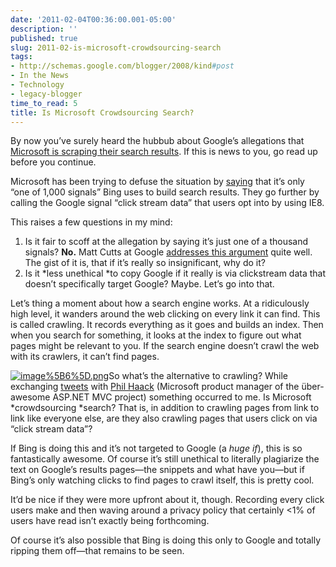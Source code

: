 ```yaml
---
date: '2011-02-04T00:36:00.001-05:00'
description: ''
published: true
slug: 2011-02-is-microsoft-crowdsourcing-search
tags:
- http://schemas.google.com/blogger/2008/kind#post
- In the News
- Technology
- legacy-blogger
time_to_read: 5
title: Is Microsoft Crowdsourcing Search?
---
```



By now you’ve surely heard the hubbub about Google’s allegations that <a href="http://searchengineland.com/google-bing-is-cheating-copying-our-search-results-62914" target="_blank">Microsoft is scraping their search results</a>. If this is news to you, go read up before you continue.

Microsoft has been trying to defuse the situation by <a href="http://www.bing.com/community/site_blogs/b/search/archive/2011/02/02/setting-the-record-straight.aspx" target="_blank">saying</a> that it’s only “one of 1,000 signals” Bing uses to build search results. They go further by calling the Google signal “click stream data” that users opt into by using IE8.

This raises a few questions in my mind:  <ol>   <li>Is it fair to scoff at the allegation by saying it’s just one of a thousand signals? <strong>No.</strong> Matt Cutts at Google <a href="http://www.mattcutts.com/blog/google-bing/" target="_blank">addresses this argument</a> quite well. The gist of it is, that if it’s really so insignificant, why do it?</li>    <li>Is it *less unethical *to copy Google if it really is via clickstream data that doesn’t specifically target Google? Maybe. Let’s go into that.</li> </ol>

Let’s thing a moment about how a search engine works. At a ridiculously high level, it wanders around the web clicking on every link it can find. This is called crawling. It records everything as it goes and builds an index. Then when you search for something, it looks at the index to figure out what pages might be relevant to you. If the search engine doesn’t crawl the web with its crawlers, it can’t find pages. 

<a href="http://twitter.com/#!/mharen/status/33195856446365696" target="_blank">![image%5B6%5D.png](image%5B6%5D.png)</a>So what’s the alternative to crawling? While exchanging <a href="http://twitter.com/#!/mharen/status/33195856446365696" target="_blank">tweets</a> with <a href="http://haacked.com/" target="_blank">Phil Haack</a> (Microsoft product manager of the über-awesome ASP.NET MVC project) something occurred to me. Is Microsoft *crowdsourcing *search? That is, in addition to crawling pages from link to link like everyone else, are they also crawling pages that users click on via “click stream data”?

If Bing is doing this and it’s not targeted to Google (a *huge if*), this is so fantastically awesome. Of course it’s still unethical to literally plagiarize the text on Google’s results pages—the snippets and what have you—but if Bing’s only watching clicks to find pages to crawl itself, this is pretty cool.

It’d be nice if they were more upfront about it, though. Recording every click users make and then waving around a privacy policy that certainly &lt;1% of users have read isn’t exactly being forthcoming.

Of course it’s also possible that Bing is doing this only to Google and totally ripping them off—that remains to be seen.